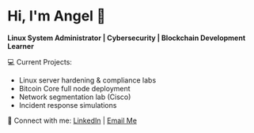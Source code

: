 # Hi, I'm Angel 👋

**Linux System Administrator | Cybersecurity | Blockchain Development Learner**

💻 Current Projects:
- Linux server hardening & compliance labs
- Bitcoin Core full node deployment
- Network segmentation lab (Cisco)
- Incident response simulations

🔗 Connect with me:
[LinkedIn](https://www.linkedin.com/in/angel-pomales) | [Email Me](mailto:angel.pomales@outlook.com)

